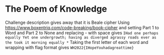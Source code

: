 # The Poem of Knowledge

Challenge description gives away that it is Beale cipher
Using https://www.boxentriq.com/code-breaking/book-cipher and setting Part 1 to Word and Part 2 to None and replacing - with space gives 
`IHad one perhaps equally Yet one undergrowth; having as diverged agrassy roads ever as the took it morning equally *`
Taking the first letter of each word and wrapping with flag format gives `WH2022{IHopeYouhadagreattime}`